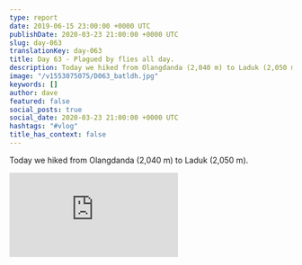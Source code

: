 ```yaml
---
type: report
date: 2019-06-15 23:00:00 +0000 UTC
publishDate: 2020-03-23 21:00:00 +0000 UTC
slug: day-063
translationKey: day-063
title: Day 63 - Plagued by flies all day.
description: Today we hiked from Olangdanda (2,040 m) to Laduk (2,050 m).
image: "/v1553075075/D063_batldh.jpg"
keywords: []
author: dave
featured: false
social_posts: true
social_date: 2020-03-23 21:00:00 +0000 UTC
hashtags: "#vlog"
title_has_context: false
---
```


Today we hiked from Olangdanda (2,040 m) to Laduk (2,050 m).

<iframe class="youtube" src="https://www.youtube.com/embed/8doRylwr6cU" frameborder="0" allow="accelerometer; autoplay; encrypted-media; gyroscope; picture-in-picture" allowfullscreen></iframe>

